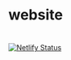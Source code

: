 # website
# 
[![Netlify Status](https://api.netlify.com/api/v1/badges/b6be4ddc-6d98-4e09-adb1-a77252c7a332/deploy-status)](https://app.netlify.com/sites/frederick-boehm/deploys)

